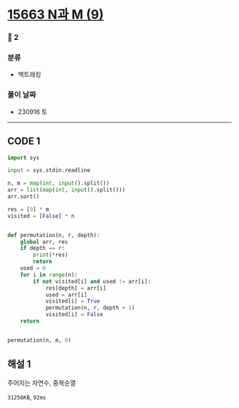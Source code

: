 # [15663 N과 M (9)](https://www.acmicpc.net/problem/15663)

### 🥈 2

### 분류

- 백트래킹

### 풀이 날짜

- 230916 토

---

## CODE 1

```python
import sys

input = sys.stdin.readline

n, m = map(int, input().split())
arr = list(map(int, input().split()))
arr.sort()

res = [0] * m
visited = [False] * n


def permutation(n, r, depth):
    global arr, res
    if depth == r:
        print(*res)
        return
    used = 0
    for i in range(n):
        if not visited[i] and used != arr[i]:
            res[depth] = arr[i]
            used = arr[i]
            visited[i] = True
            permutation(n, r, depth + 1)
            visited[i] = False
    return


permutation(n, m, 0)
```

## 해설 1

주어지는 자연수, 중복순열

`31256KB`, `92ms`

